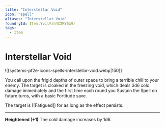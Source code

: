 ```yaml
---
title: "Interstellar Void"
icon: "spell"
aliases: "Interstellar Void"
foundryId: Item.YvilFzh4CXKY5x9r
tags:
  - Item
---
```


# Interstellar Void
![[systems-pf2e-icons-spells-interstellar-void.webp|150]]

You call upon the frigid depths of outer space to bring a terrible chill to your enemy. The target is cloaked in the freezing void, which deals 3d6 cold damage immediately and the first time each round you Sustain the Spell on future turns, with a basic Fortitude save.

The target is [[Fatigued]] for as long as the effect persists.

* * *

**Heightened (+1)** The cold damage increases by 1d6.
